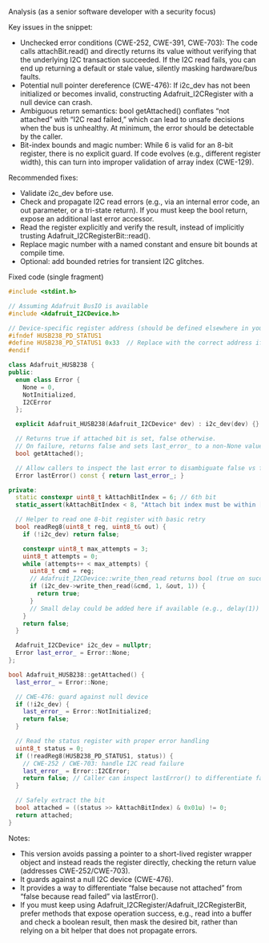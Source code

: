 Analysis (as a senior software developer with a security focus)

Key issues in the snippet:
- Unchecked error conditions (CWE-252, CWE-391, CWE-703): The code calls attachBit.read() and directly returns its value without verifying that the underlying I2C transaction succeeded. If the I2C read fails, you can end up returning a default or stale value, silently masking hardware/bus faults.
- Potential null pointer dereference (CWE-476): If i2c_dev has not been initialized or becomes invalid, constructing Adafruit_I2CRegister with a null device can crash.
- Ambiguous return semantics: bool getAttached() conflates “not attached” with “I2C read failed,” which can lead to unsafe decisions when the bus is unhealthy. At minimum, the error should be detectable by the caller.
- Bit-index bounds and magic number: While 6 is valid for an 8-bit register, there is no explicit guard. If code evolves (e.g., different register width), this can turn into improper validation of array index (CWE-129).

Recommended fixes:
- Validate i2c_dev before use.
- Check and propagate I2C read errors (e.g., via an internal error code, an out parameter, or a tri-state return). If you must keep the bool return, expose an additional last error accessor.
- Read the register explicitly and verify the result, instead of implicitly trusting Adafruit_I2CRegisterBit::read().
- Replace magic number with a named constant and ensure bit bounds at compile time.
- Optional: add bounded retries for transient I2C glitches.

Fixed code (single fragment)
```cpp
#include <stdint.h>

// Assuming Adafruit BusIO is available
#include <Adafruit_I2CDevice.h>

// Device-specific register address (should be defined elsewhere in your project)
#ifndef HUSB238_PD_STATUS1
#define HUSB238_PD_STATUS1 0x33  // Replace with the correct address if different
#endif

class Adafruit_HUSB238 {
public:
  enum class Error {
    None = 0,
    NotInitialized,
    I2CError
  };

  explicit Adafruit_HUSB238(Adafruit_I2CDevice* dev) : i2c_dev(dev) {}

  // Returns true if attached bit is set, false otherwise.
  // On failure, returns false and sets last_error_ to a non-None value.
  bool getAttached();

  // Allow callers to inspect the last error to disambiguate false vs failure.
  Error lastError() const { return last_error_; }

private:
  static constexpr uint8_t kAttachBitIndex = 6; // 6th bit
  static_assert(kAttachBitIndex < 8, "Attach bit index must be within [0,7] for 8-bit register");

  // Helper to read one 8-bit register with basic retry
  bool readReg8(uint8_t reg, uint8_t& out) {
    if (!i2c_dev) return false;

    constexpr uint8_t max_attempts = 3;
    uint8_t attempts = 0;
    while (attempts++ < max_attempts) {
      uint8_t cmd = reg;
      // Adafruit_I2CDevice::write_then_read returns bool (true on success)
      if (i2c_dev->write_then_read(&cmd, 1, &out, 1)) {
        return true;
      }
      // Small delay could be added here if available (e.g., delay(1))
    }
    return false;
  }

  Adafruit_I2CDevice* i2c_dev = nullptr;
  Error last_error_ = Error::None;
};

bool Adafruit_HUSB238::getAttached() {
  last_error_ = Error::None;

  // CWE-476: guard against null device
  if (!i2c_dev) {
    last_error_ = Error::NotInitialized;
    return false;
  }

  // Read the status register with proper error handling
  uint8_t status = 0;
  if (!readReg8(HUSB238_PD_STATUS1, status)) {
    // CWE-252 / CWE-703: handle I2C read failure
    last_error_ = Error::I2CError;
    return false; // Caller can inspect lastError() to differentiate failure vs "not attached"
  }

  // Safely extract the bit
  bool attached = ((status >> kAttachBitIndex) & 0x01u) != 0;
  return attached;
}
```

Notes:
- This version avoids passing a pointer to a short-lived register wrapper object and instead reads the register directly, checking the return value (addresses CWE-252/CWE-703).
- It guards against a null I2C device (CWE-476).
- It provides a way to differentiate “false because not attached” from “false because read failed” via lastError().
- If you must keep using Adafruit_I2CRegister/Adafruit_I2CRegisterBit, prefer methods that expose operation success, e.g., read into a buffer and check a boolean result, then mask the desired bit, rather than relying on a bit helper that does not propagate errors.